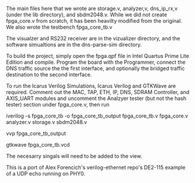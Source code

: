 The main files here that we wrote are storage.v, analyzer,v, dns_ip_rx,v (under the lib directory), and sbdm2048.v. While we did not create fpga_core.v from scratch, it has been heavilty modified from the original. We also wrote the testbench fpga_core_tb.v

The visualzer and RS232 receiver are in the vizualizer directory, and the software simualtions are in the dns-parse-sim directory.

To build the project, simply open the fpga.qpf file in Intel Quartus Prime Lite Edition and compile. Program the board with the Programmer, connect the DNS traffic source the the first interface, and optionally the bridged traffic destination to the second interface. 

To run the Icarus Verilog Simulations, Icarus Verilog and GTKWave are required. Comment out the MAC, TAP, ETH, IP, DNS, SDRAM Controller, and AXIS_UART modules and uncomment the Analzyer tester (but not the hash tester) section under fpga_core.v, then run 

iverilog -s fpga_core_tb -o fpga_core_tb_output fpga_core_tb.v fpga_core.v analyzer.v storage.v sbdm2048.v

vvp fpga_core_tb_output

gtkwave fpga_core_tb.vcd

The necesarry singals will need to be added to the view.

This is a port of Alex Forencich's verilog-ethernet repo's DE2-115 example of a UDP echo running on PHY0.
